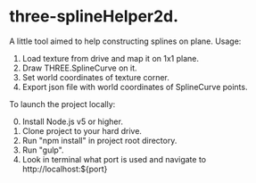 # three-splineHelper2d.

A little tool aimed to help constructing splines on plane.
Usage:
1. Load texture from drive and map it on 1x1 plane.
2. Draw THREE.SplineCurve on it.
3. Set world coordinates of texture corner.
4. Export json file with world coordinates of SplineCurve points. 

To launch the project locally:

0. Install Node.js v5 or higher.
1. Clone project to your hard drive.
2. Run "npm install" in project root directory.
4. Run "gulp".
5. Look in terminal what port is used and navigate to http://localhost:${port}
